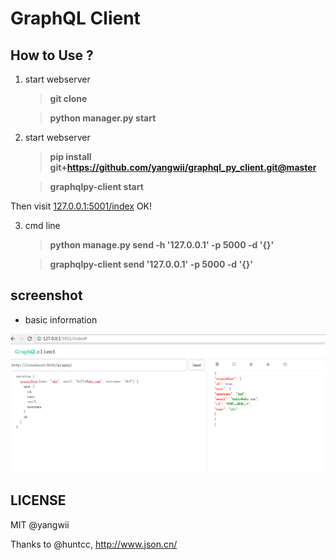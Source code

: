 # GraphQL Client


## How to Use ?

1. start webserver

    > **git clone**

	> **python manager.py start**

2. start webserver

    > **pip install git+https://github.com/yangwii/graphql_py_client.git@master**

	> **graphqlpy-client start**

Then visit [127.0.0.1:5001/index](http://127.0.0.1:5001/index) OK!

3. cmd line

    > **python manage.py  send -h '127.0.0.1' -p 5000 -d '{}'**

    > **graphqlpy-client send '127.0.0.1' -p 5000 -d '{}'**


## screenshot

 - basic information

![shot_1](/doc/2.png)

## LICENSE

MIT @yangwii

Thanks to @huntcc, http://www.json.cn/
